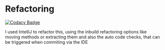 # Refactoring

[![Codacy Badge](https://api.codacy.com/project/badge/Grade/ad8c77b5a40d407baa14475de507b633)](https://app.codacy.com/app/IB-KA/Refactoring?utm_source=github.com&utm_medium=referral&utm_content=IB-KA/Refactoring&utm_campaign=Badge_Grade_Dashboard)

I used IntelliJ to refactor this, using the inbuild refactoring options like moving methods or extracting them and also the auto code checks, that can be triggered when commiting via the IDE
